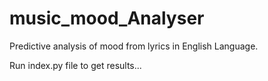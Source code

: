 # music_mood_Analyser

Predictive analysis of mood from lyrics in English Language.

Run index.py file to get results...
